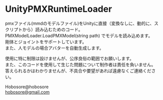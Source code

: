 # UnityPMXRuntimeLoader
 
 pmxファイル(mmdのモデルファイル)をUnityに直接（変換なしに、動的に、スクリプトから）読み込むためのコード。  
 PMXModelLoader.LoadPMXModel(string path)
 でモデルを読み込めます。  
  剛体とジョイントをサポートしています。  
  また、人モデルの場合アバターを自動生成します。  
 
 
使用に特に制限は設けませんが、公序良俗の範囲でお願いします。  
また、このコードを使用して生じた問題について制作者は責任を負いません。  
答えられるかはわかりませんが、不具合や要望があれば遠慮なくご連絡ください。  
  
  
Hobosore@hobosore  
hobosore@gmail.com  
